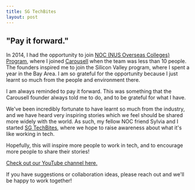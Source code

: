 ```yaml
---
title: SG TechBites
layout: post
---
```


## "Pay it forward."

In 2014, I had the opportunity to join <a href="https://enterprise.nus.edu.sg/education-programmes/nus-overseas-colleges/">NOC (NUS Overseas Colleges) Program</a>, where I joined <a href="http://carousell.com/">Carousell</a> when the team was less than 10 people. The founders inspired me to join the Silicon Valley program, where I spent a year in the Bay Area. I am so grateful for the opportunity because I just learnt so much from the people and environment there.

I am always reminded to pay it forward. This was something that the Carousell founder always told me to do, and to be grateful for what I have. 

We've been incredibly fortunate to have learnt so much from the industry, and we have heard very inspiring stories which we feel should be shared more widely with the world. As such, my fellow NOC friend Sylvia and I started <a href="https://www.youtube.com/channel/UC5VkoUoEzqzk0IcAs3qdM5A/">SG TechBites</a>, where we hope to raise awareness about what it's like working in tech. 

Hopefully, this will inspire more people to work in tech, and to encourage more people to share their stories!

<a href="https://www.youtube.com/channel/UC5VkoUoEzqzk0IcAs3qdM5A/">Check out our YouTube channel here.</a>

If you have suggestions or collaboration ideas, please reach out and we'll be happy to work together!